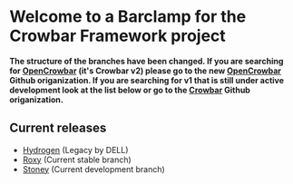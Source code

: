 # Welcome to a Barclamp for the Crowbar Framework project

**The structure of the branches have been changed. If you are searching for
[OpenCrowbar](https://github.com/OpenCrowbar) (it's Crowbar v2) please go to
the new [OpenCrowbar](https://github.com/OpenCrowbar) Github origanization.
If you are searching for v1 that is still under active development look at
the list below or go to the [Crowbar](https://github.com/Crowbar) Github
origanization.**


## Current releases

* [Hydrogen](https://github.com/crowbar/barclamp-provisioner/tree/release/hydrogen/master) (Legacy by DELL)
* [Roxy](https://github.com/crowbar/barclamp-provisioner/tree/release/roxy/master) (Current stable branch)
* [Stoney](https://github.com/crowbar/barclamp-provisioner/tree/release/stoney/master) (Current development branch)
